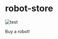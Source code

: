 # robot-store
![test](http://vignette2.wikia.nocookie.net/tinytower/images/3/3f/RobotStore.png/revision/latest?cb=20130829051134)

Buy a robot!
